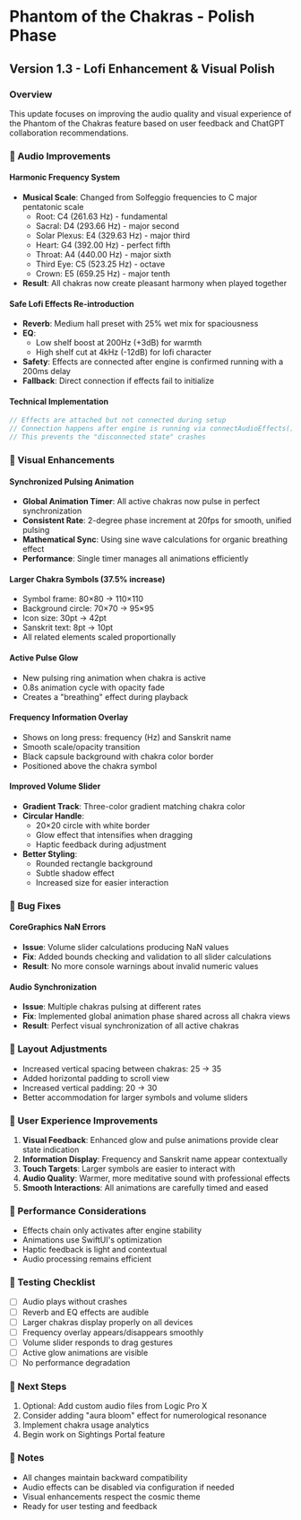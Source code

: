 # Phantom of the Chakras - Polish Phase

## Version 1.3 - Lofi Enhancement & Visual Polish

### Overview
This update focuses on improving the audio quality and visual experience of the Phantom of the Chakras feature based on user feedback and ChatGPT collaboration recommendations.

### 🎵 Audio Improvements

#### Harmonic Frequency System
- **Musical Scale**: Changed from Solfeggio frequencies to C major pentatonic scale
  - Root: C4 (261.63 Hz) - fundamental
  - Sacral: D4 (293.66 Hz) - major second  
  - Solar Plexus: E4 (329.63 Hz) - major third
  - Heart: G4 (392.00 Hz) - perfect fifth
  - Throat: A4 (440.00 Hz) - major sixth
  - Third Eye: C5 (523.25 Hz) - octave
  - Crown: E5 (659.25 Hz) - major tenth
- **Result**: All chakras now create pleasant harmony when played together

#### Safe Lofi Effects Re-introduction
- **Reverb**: Medium hall preset with 25% wet mix for spaciousness
- **EQ**: 
  - Low shelf boost at 200Hz (+3dB) for warmth
  - High shelf cut at 4kHz (-12dB) for lofi character
- **Safety**: Effects are connected after engine is confirmed running with a 200ms delay
- **Fallback**: Direct connection if effects fail to initialize

#### Technical Implementation
```swift
// Effects are attached but not connected during setup
// Connection happens after engine is running via connectAudioEffects()
// This prevents the "disconnected state" crashes
```

### 🎨 Visual Enhancements

#### Synchronized Pulsing Animation
- **Global Animation Timer**: All active chakras now pulse in perfect synchronization
- **Consistent Rate**: 2-degree phase increment at 20fps for smooth, unified pulsing
- **Mathematical Sync**: Using sine wave calculations for organic breathing effect
- **Performance**: Single timer manages all animations efficiently

#### Larger Chakra Symbols (37.5% increase)
- Symbol frame: 80×80 → 110×110
- Background circle: 70×70 → 95×95
- Icon size: 30pt → 42pt
- Sanskrit text: 8pt → 10pt
- All related elements scaled proportionally

#### Active Pulse Glow
- New pulsing ring animation when chakra is active
- 0.8s animation cycle with opacity fade
- Creates a "breathing" effect during playback

#### Frequency Information Overlay
- Shows on long press: frequency (Hz) and Sanskrit name
- Smooth scale/opacity transition
- Black capsule background with chakra color border
- Positioned above the chakra symbol

#### Improved Volume Slider
- **Gradient Track**: Three-color gradient matching chakra color
- **Circular Handle**: 
  - 20×20 circle with white border
  - Glow effect that intensifies when dragging
  - Haptic feedback during adjustment
- **Better Styling**: 
  - Rounded rectangle background
  - Subtle shadow effect
  - Increased size for easier interaction

### 🐛 Bug Fixes

#### CoreGraphics NaN Errors
- **Issue**: Volume slider calculations producing NaN values
- **Fix**: Added bounds checking and validation to all slider calculations
- **Result**: No more console warnings about invalid numeric values

#### Audio Synchronization
- **Issue**: Multiple chakras pulsing at different rates
- **Fix**: Implemented global animation phase shared across all chakra views
- **Result**: Perfect visual synchronization of all active chakras

### 📐 Layout Adjustments
- Increased vertical spacing between chakras: 25 → 35
- Added horizontal padding to scroll view
- Increased vertical padding: 20 → 30
- Better accommodation for larger symbols and volume sliders

### 🎯 User Experience Improvements
1. **Visual Feedback**: Enhanced glow and pulse animations provide clear state indication
2. **Information Display**: Frequency and Sanskrit name appear contextually
3. **Touch Targets**: Larger symbols are easier to interact with
4. **Audio Quality**: Warmer, more meditative sound with professional effects
5. **Smooth Interactions**: All animations are carefully timed and eased

### 📱 Performance Considerations
- Effects chain only activates after engine stability
- Animations use SwiftUI's optimization
- Haptic feedback is light and contextual
- Audio processing remains efficient

### 🧪 Testing Checklist
- [ ] Audio plays without crashes
- [ ] Reverb and EQ effects are audible
- [ ] Larger chakras display properly on all devices
- [ ] Frequency overlay appears/disappears smoothly
- [ ] Volume slider responds to drag gestures
- [ ] Active glow animations are visible
- [ ] No performance degradation

### 🚀 Next Steps
1. Optional: Add custom audio files from Logic Pro X
2. Consider adding "aura bloom" effect for numerological resonance
3. Implement chakra usage analytics
4. Begin work on Sightings Portal feature

### 📝 Notes
- All changes maintain backward compatibility
- Audio effects can be disabled via configuration if needed
- Visual enhancements respect the cosmic theme
- Ready for user testing and feedback 